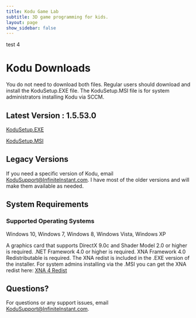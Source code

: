 ```yaml
---
title: Kodu Game Lab
subtitle: 3D game programming for kids.
layout: page
show_sidebar: false
---
```


test 4

# Kodu Downloads

You do not need to download both files. Regular users should download and install the KoduSetup.EXE file. The KoduSetup.MSI file is for system administrators installing Kodu via SCCM. 

## Latest Version : 1.5.53.0

[KoduSetup.EXE](https://kodugamelab.blob.core.windows.net/blob/Builds/KoduSetup_1.5.53.0.exe)

[KoduSetup.MSI](https://kodugamelab.blob.core.windows.net/blob/Builds/KoduSetup_1.5.53.0.msi)

## Legacy Versions
If you need a specific version of Kodu, email <KoduSupport@InfiniteInstant.com>.  I have most of the older versions and will make them available as needed.

## System Requirements
### Supported Operating Systems
Windows 10, Windows 7, Windows 8, Windows Vista, Windows XP

A graphics card that supports DirectX 9.0c and Shader Model 2.0 or higher is required. .NET Framework 4.0 or higher is required. XNA Framework 4.0 Redistributable is required.  The XNA redist is included in the .EXE version of the installer.  For system admins installing via the .MSI you can get the XNA redist here: [XNA 4 Redist](https://www.microsoft.com/en-us/download/details.aspx?id=27598) 

## Questions?
For questions or any support issues, email <KoduSupport@InfiniteInstant.com>.
